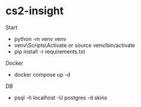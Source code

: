 # cs2-insight
Start
- python -m venv venv
- venv\Scripts\Activate or source venv/bin/activate
- pip install -r requirements.txt

Docker
- docker compose up -d

DB
- psql -h localhost -U postgres -d skins

